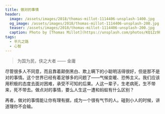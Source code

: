 ```yaml
---
title: 做对的事情
header:
  image: /assets/images/2018/thomas-millot-1114406-unsplash-1400.jpg
  og_image: /assets/images/2018/thomas-millot-1114406-unsplash-200.jpg
  teaser: /assets/images/2018/thomas-millot-1114406-unsplash-200.jpg
  caption: Photo by [Thomas Millot](https://unsplash.com/photos/KQ1Zz9P03-c?utm_source=unsplash&utm_medium=referral&utm_content=creditCopyText) on [Unsplash](https://unsplash.com/@fantasticfears/likes?utm_source=unsplash&utm_medium=referral&utm_content=creditCopyText)
tags:
  - 平凡之路
  - 心智
---
```


> 为国为民，侠之大者 —— 金庸

尽管很多人不同意，而且靠着颠倒黑白、欺上瞒下的小聪明活得很好，但是那不是对的事情。这个世界已经有着足够多的问题了——气候变暖、恐怖主义。我们应该用积极的态度去面对困难，承受不可知的后果。人这一辈子，生老病死，生不带来，死不带去。做点对的事情，要么人生这一遭和蚂蚁有什么区别？

再者，做对的事情能让你有理有据，成为一个很有气节的人。碰到小人的时候，讲道理你不会输。

